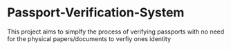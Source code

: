# Passport-Verification-System
  This project aims to simplfy the process of verifying passports with no need for the physical papers/documents to verfiy ones identity
